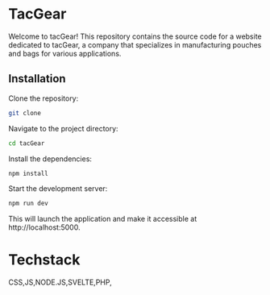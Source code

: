 # TacGear


Welcome to tacGear! This repository contains the source code for a website dedicated to tacGear, a company that specializes in manufacturing pouches and bags for various applications.

## Installation

Clone the repository:

```bash
git clone
```
Navigate to the project directory:

```bash
cd tacGear
```

Install the dependencies:
```bash
npm install
```

Start the development server:
```bash
npm run dev
```
This will launch the application and make it accessible at http://localhost:5000.

# Techstack
CSS,JS,NODE.JS,SVELTE,PHP,
